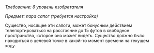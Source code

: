 _Требование: 6 уровень изобретателя_

_Предмет: пара сапог (требуется настройка)_

Существо, носящее эти сапоги, может бонусным действием телепортироваться на расстояние до 15 футов в свободное пространство, которое оно может видеть. Существо должно было находиться в целевой точке в какой-то момент времени на текущем ходу.